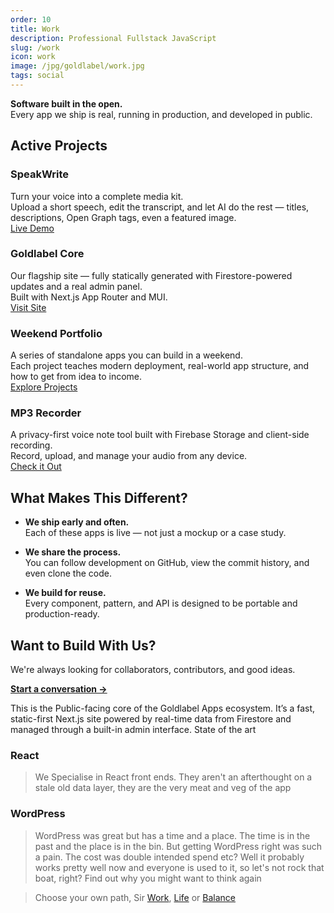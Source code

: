 ```yaml
---
order: 10
title: Work
description: Professional Fullstack JavaScript
slug: /work
icon: work
image: /jpg/goldlabel/work.jpg
tags: social
---
```


**Software built in the open.**  
Every app we ship is real, running in production, and developed in public.

## Active Projects

### **SpeakWrite**

Turn your voice into a complete media kit.  
Upload a short speech, edit the transcript, and let AI do the rest — titles, descriptions, Open Graph tags, even a featured image.  
[Live Demo](https://speakwrite.vercel.app)

### **Goldlabel Core**

Our flagship site — fully statically generated with Firestore-powered updates and a real admin panel.  
Built with Next.js App Router and MUI.  
[Visit Site](https://goldlabel.pro)

### **Weekend Portfolio**

A series of standalone apps you can build in a weekend.  
Each project teaches modern deployment, real-world app structure, and how to get from idea to income.  
[Explore Projects](/apps)

### **MP3 Recorder**

A privacy-first voice note tool built with Firebase Storage and client-side recording.  
Record, upload, and manage your audio from any device.  
[Check it Out](https://mp3-recorder.vercel.app)

## What Makes This Different?

- **We ship early and often.**  
  Each of these apps is live — not just a mockup or a case study.

- **We share the process.**  
  You can follow development on GitHub, view the commit history, and even clone the code.

- **We build for reuse.**  
  Every component, pattern, and API is designed to be portable and production-ready.

## Want to Build With Us?

We're always looking for collaborators, contributors, and good ideas.

**[Start a conversation →](mailto:hello@goldlabel.pro)**

This is the Public-facing core of the Goldlabel Apps ecosystem. It’s a fast, static-first Next.js site powered by real-time data from Firestore and managed through a built-in admin interface. State of the art

### React

> We Specialise in React front ends. They aren't an afterthought on a stale old data layer, they are the very meat and veg of the app

### WordPress

> WordPress was great but has a time and a place. The time is in the past and the place is in the bin. But getting WordPress right was such a pain. The cost was double intended spend etc? Well it probably works pretty well now and everyone is used to it, so let's not rock that boat, right? Find out why you might want to think again

> Choose your own path, Sir [Work](/work), [Life](/life) or [Balance](/balance)
